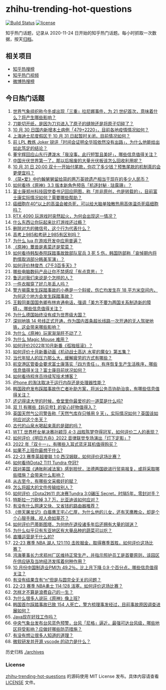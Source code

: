 # zhihu-trending-hot-questions

[![Build Status](https://github.com/justjavac/zhihu-trending-hot-questions/workflows/ci/badge.svg?branch=master)](https://github.com/justjavac/zhihu-trending-hot-questions/actions)
[![license](https://img.shields.io/github/license/justjavac/zhihu-trending-hot-questions)](https://github.com/justjavac/zhihu-trending-hot-questions/blob/master/LICENSE)

知乎热门话题，记录从 2020-11-24 日开始的知乎热门话题。每小时抓取一次数据，按天[归档](./archives)。

## 相关项目

- [知乎热搜榜](https://github.com/justjavac/zhihu-trending-top-search)
- [知乎热门视频](https://github.com/justjavac/zhihu-trending-hot-video)
- [微博热搜榜](https://github.com/justjavac/weibo-trending-hot-search)

## 今日热门话题

<!-- BEGIN -->
<!-- 最后更新时间 Tue Nov 01 2022 02:28:20 GMT+0800 (China Standard Time) -->

1. [世界气象组织称今冬或出现「三重」拉尼娜事件，为 21 世纪首次，意味着什么？将产生哪些影响？](https://www.zhihu.com/question/563471138)
1. [刀能切开纸，是因为刀刃进入了原子的缝隙还是将原子切碎了？](https://www.zhihu.com/question/369135042)
1. [10 月 30 日国内新增本土病例「479+2220」，目前各地疫情情况如何？](https://www.zhihu.com/question/563564030)
1. [上海迪士尼度假区于 10 月 31 日起暂时关闭，目前情况如何？](https://www.zhihu.com/question/563613157)
1. [前 LPL 教练 Joker 锐评「时间会证明全华班依然没有出路」，为什么他能给出如此笃定的结论？](https://www.zhihu.com/question/562066233)
1. [董宇辉回应山东行遭泼水「我没事，此行短暂且美好」，哪些信息值得关注？](https://www.zhihu.com/question/563577972)
1. [中国光伏世界第一了，那以后报废的大量光伏板该怎么回收利用呢？](https://www.zhihu.com/question/548351366)
1. [10 月 31 日 20:00 双十一开始付尾款，你花了多少钱？预售尾款的机制真的会更便宜吗？](https://www.zhihu.com/question/563767884)
1. [《简•爱》中约翰舅舅留给简的两万英镑遗产相当于现在的多少人民币？](https://www.zhihu.com/question/561653945)
1. [如何看待《原神》3.3 版本新角色预告「机逐封秘 · 珐露珊」？](https://www.zhihu.com/question/563743169)
1. [富士康郑州科技园党委书记回应网图，称「并非原创，也是转载的」，目前富士康实际情况如何？需要哪些帮助？](https://www.zhihu.com/question/563531297)
1. [癌细胞在40°以上的高温会被杀死，可以给大脑单独散热用高体温杀死癌细胞吗？](https://www.zhihu.com/question/363285780)
1. [RTX 4090 玩游戏时突然起火，为何会出现这一情况？](https://www.zhihu.com/question/562064290)
1. [什么东西让你玩起来比打游戏还过瘾？](https://www.zhihu.com/question/563731346)
1. [删除对方的微信号，这个行为代表什么？](https://www.zhihu.com/question/562639250)
1. [高考上985和考研上985有区别吗？](https://www.zhihu.com/question/488347288)
1. [为什么 lua 在游戏开发中应用普遍？](https://www.zhihu.com/question/395593519)
1. [《原神》蕈兽是素菜还是荤菜？](https://www.zhihu.com/question/563349591)
1. [如何看待韩梨泰院踩踏事故致部队官兵 3 死 5 伤，韩国防部称「哀悼期内将酌情取消部分韩美军演」？](https://www.zhihu.com/question/563668440)
1. [如何评价林俊杰《7千3百多天》?](https://www.zhihu.com/question/563791807)
1. [哪些电脑数码产品让你不禁感叹「有点意思」？](https://www.zhihu.com/question/563725978)
1. [鲁迅对我们来说是个怎样的人？](https://www.zhihu.com/question/562608679)
1. [一件衣服穿了好几年丢人吗？](https://www.zhihu.com/question/356262784)
1. [警方揭露发生踩踏事故的小巷是一个斜坡，伤亡均发生在 18 平方米空间内，为何这个地方会发生踩踏事故？](https://www.zhihu.com/question/563558158)
1. [王毅同美国国务卿布林肯通电话，强调「美方不要为两国关系制造新的障碍」，哪些信息值得关注？](https://www.zhihu.com/question/563653765)
1. [为什么德国始终没有成为世界级大国？](https://www.zhihu.com/question/67886843)
1. [深圳地铁 14 号线正式开通，作为国内首条超长线路一次开通的无人驾驶地铁，这会带来哪些影响？](https://www.zhihu.com/question/563049996)
1. [为什么《原神》玩家渐渐肝不动了？](https://www.zhihu.com/question/563422824)
1. [为什么 Magic Mouse 难用？](https://www.zhihu.com/question/275725510)
1. [如何评价2022年10月新番《孤独摇滚》？](https://www.zhihu.com/question/555934620)
1. [如何评价十月新番动画《机动战士高达 水星的魔女》第五集？](https://www.zhihu.com/question/563478958)
1. [当代年轻人的压力那么大，缓解疲劳的方式有哪些？](https://www.zhihu.com/question/563115432)
1. [航空港区管委会要求富士康落实「四方责任」，有序恢复生产生活秩序，哪些信息值得关注？富士康目前状况如何？](https://www.zhihu.com/question/563640337)
1. [如何看待程序员持续写技术博客？](https://www.zhihu.com/question/41802793)
1. [iPhone 的淘汰取决于运行内存还是处理器性能？](https://www.zhihu.com/question/561361553)
1. [韩国政府发布踩踏事故伤亡者补助方案，将派公务员协助治丧，有哪些信息值得关注？](https://www.zhihu.com/question/563636633)
1. [还记得读大学的时候，食堂里你最爱吃的一道菜是什么吗?](https://www.zhihu.com/question/560605874)
1. [双 11 有哪些【妈见夸】的安心好物值得入？](https://www.zhihu.com/question/563448078)
1. [英国天然气公司警告称「天然气库存只够用 9 天」，实际情况如何？英国该如何应对这个冬天？](https://www.zhihu.com/question/563437942)
1. [古代的山泉水喝起来真的是甜的吗？](https://www.zhihu.com/question/562200350)
1. [WTT 世界杯女单决赛孙颖莎 4-3 战胜陈梦夺得冠军，如何评价二人的表现？](https://www.zhihu.com/question/563493096)
1. [如何评价《明日方舟》2022 音律联觉专场演出「灯下定影」?](https://www.zhihu.com/question/563506107)
1. [2022 年「双十一」，有哪些入耳式蓝牙耳机值得购买？](https://www.zhihu.com/question/561735091)
1. [如果不上班你最想干什么?](https://www.zhihu.com/question/563564741)
1. [22-23 赛季英超曼联 1:0 西汉姆联，如何评价这场比赛？](https://www.zhihu.com/question/563519875)
1. [如何看待Dota2 TI11 Tundra 夺冠?](https://www.zhihu.com/question/563479883)
1. [因对美国《通胀削减法案》感到担忧，法德两国欲进行贸易报复，或将采取哪些措施？会带来什么影响？](https://www.zhihu.com/question/563532003)
1. [从古至今，有哪些文采极好的赋？](https://www.zhihu.com/question/48580390)
1. [怎么将超大的文件传输给别人？](https://www.zhihu.com/question/334217095)
1. [如何评价《Dota2》ti11 总决赛Tundra 3:0碾压 Secret，时隔5年，零封对手？](https://www.zhihu.com/question/563495099)
1. [特斯拉一刀砍掉 3.7 万，比亚迪该如何应对？](https://www.zhihu.com/question/562003928)
1. [有没有什么网速又快、又省钱的路由器推荐？](https://www.zhihu.com/question/563491189)
1. [《倚天屠龙记》白眉鹰王宅心仁厚，为什么他的儿女，还有天鹰教众，却是个个心狠手辣、视人命如草芥？](https://www.zhihu.com/question/558226041)
1. [如何评价巴蒂斯图塔，为何他在退役诸多年后还拥有大量的球迷？](https://www.zhihu.com/question/21654908)
1. [为什么似乎只有东亚地区有大量品种的蔬菜可以吃？](https://www.zhihu.com/question/37240268)
1. [直播运营是干什么的?](https://www.zhihu.com/question/400364070)
1. [22-23 赛季 NBA 湖人 121:110 击败掘金，取得赛季首胜，如何评价这场比赛？](https://www.zhihu.com/question/563539841)
1. [鸿海董事长力求郑州厂区维持正常生产，并指示照护员工是首要原则，该园区在供应链及当地经济发挥着何种作用？](https://www.zhihu.com/question/563528926)
1. [10 月份中国制造业PMI为 49.2％，比上月下降 0.9 个百分点，哪些信息值得关注？](https://www.zhihu.com/question/563558429)
1. [有没有结果含有“π”但是与圆完全无关的问题？](https://www.zhihu.com/question/561834286)
1. [22-23 赛季 NBA勇士 114:128 活塞，如何评价这场比赛？](https://www.zhihu.com/question/563526376)
1. [怎样才不算是浪费自己的一生？](https://www.zhihu.com/question/563594582)
1. [为什么很多人说玩《原神》像上班?](https://www.zhihu.com/question/563179987)
1. [韩国首尔踩踏事故已致 154 人死亡，警方梳理事发经过，目前事故原因调查进展如何？](https://www.zhihu.com/question/563433101)
1. [Java现在好找工作吗？](https://www.zhihu.com/question/285396052)
1. [中央气象台发布台风蓝色预警，台风「尼格」逼近，最强可达台风级，哪些地区将受影响？应做好哪些防范措施？](https://www.zhihu.com/question/563543940)
1. [有没有想让很多人知道的道理？](https://www.zhihu.com/question/556854845)
1. [微软研发并开源 vscode 的动力是什么？](https://www.zhihu.com/question/519996636)

<!-- END -->

历史归档 [./archives](./archives)

### License

[zhihu-trending-hot-questions](https://github.com/justjavac/zhihu-trending-hot-questions)
的源码使用 MIT License 发布。具体内容请查看 [LICENSE](./LICENSE) 文件。
